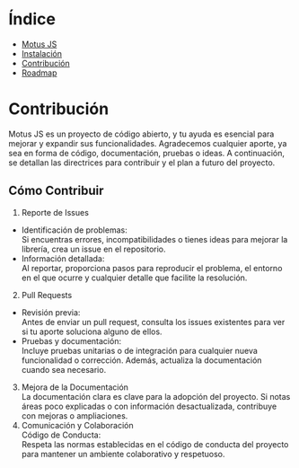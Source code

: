 # Índice

- [Motus JS](./docs/es/README.md)
- [Instalación](./docs/es/Install.md)
- [Contribución](./docs/es/Contributions.md)
- [Roadmap](./docs/es/RoadMap.md)


# Contribución
Motus JS es un proyecto de código abierto, y tu ayuda es esencial para mejorar y expandir sus funcionalidades. Agradecemos cualquier aporte, ya sea en forma de código, documentación, pruebas o ideas. A continuación, se detallan las directrices para contribuir y el plan a futuro del proyecto.

## Cómo Contribuir
1. Reporte de Issues  
- Identificación de problemas:  
Si encuentras errores, incompatibilidades o tienes ideas para mejorar la librería, crea un issue en el repositorio.
- Información detallada:  
Al reportar, proporciona pasos para reproducir el problema, el entorno en el que ocurre y cualquier detalle que facilite la resolución.

2. Pull Requests  
- Revisión previa:  
Antes de enviar un pull request, consulta los issues existentes para ver si tu aporte soluciona alguno de ellos.
- Pruebas y documentación:  
Incluye pruebas unitarias o de integración para cualquier nueva funcionalidad o corrección. Además, actualiza la documentación cuando sea necesario.
3. Mejora de la Documentación  
La documentación clara es clave para la adopción del proyecto. Si notas áreas poco explicadas o con información desactualizada, contribuye con mejoras o ampliaciones.
4. Comunicación y Colaboración  
Código de Conducta:  
Respeta las normas establecidas en el código de conducta del proyecto para mantener un ambiente colaborativo y respetuoso.